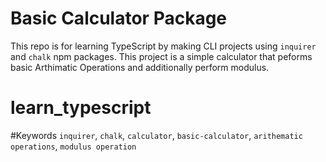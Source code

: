 # Basic Calculator Package
This repo is for learning TypeScript by making CLI projects using `inquirer` and `chalk` npm packages. This project is a simple calculator that peforms basic Arthimatic Operations and additionally perform modulus.

# learn_typescript

#Keywords
`inquirer`, `chalk`, `calculator`, `basic-calculator`, `arithematic operations`, `modulus operation`